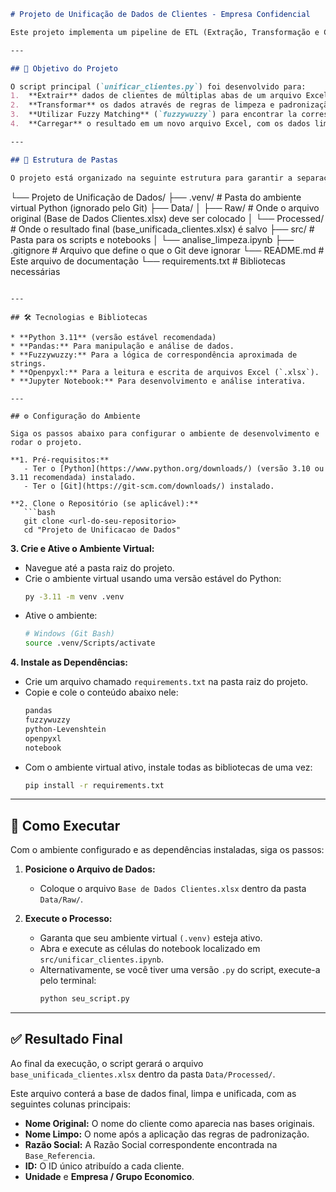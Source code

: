 


```markdown
# Projeto de Unificação de Dados de Clientes - Empresa Confidencial

Este projeto implementa um pipeline de ETL (Extração, Transformação e Carga) para unificar, limpar e padronizar as bases de dados de clientes de uma **empresa confidencial**. O objetivo principal é consolidar informações de diversas fontes em uma única base de dados coesa, atribuindo um ID único para cada cliente com base em uma planilha de referência.

---

## 🎯 Objetivo do Projeto

O script principal (`unificar_clientes.py`) foi desenvolvido para:
1.  **Extrair** dados de clientes de múltiplas abas de um arquivo Excel.
2.  **Transformar** os dados através de regras de limpeza e padronização de nomes.
3.  **Utilizar Fuzzy Matching** (`fuzzywuzzy`) para encontrar la correspondência mais provável entre os nomes de clientes e a "Razão Social" da base de referência.
4.  **Carregar** o resultado em um novo arquivo Excel, com os dados limpos, o ID correto atribuído e pronto para análise.

---

## 📂 Estrutura de Pastas

O projeto está organizado na seguinte estrutura para garantir a separação entre dados, código e ambiente:

```

└── Projeto de Unificação de Dados/
├── .venv/                   \# Pasta do ambiente virtual Python (ignorado pelo Git)
├── Data/
│   ├── Raw/                 \# Onde o arquivo original (Base de Dados Clientes.xlsx) deve ser colocado
│   └── Processed/           \# Onde o resultado final (base\_unificada\_clientes.xlsx) é salvo
├── src/                     \# Pasta para os scripts e notebooks
│   └── analise_limpeza.ipynb
├── .gitignore               \# Arquivo que define o que o Git deve ignorar
└── README.md                \# Este arquivo de documentação
└── requirements.txt         \# Bibliotecas necessárias
````

---

## 🛠️ Tecnologias e Bibliotecas

* **Python 3.11** (versão estável recomendada)
* **Pandas:** Para manipulação e análise de dados.
* **Fuzzywuzzy:** Para a lógica de correspondência aproximada de strings.
* **Openpyxl:** Para a leitura e escrita de arquivos Excel (`.xlsx`).
* **Jupyter Notebook:** Para desenvolvimento e análise interativa.

---

## ⚙️ Configuração do Ambiente

Siga os passos abaixo para configurar o ambiente de desenvolvimento e rodar o projeto.

**1. Pré-requisitos:**
   - Ter o [Python](https://www.python.org/downloads/) (versão 3.10 ou 3.11 recomendada) instalado.
   - Ter o [Git](https://git-scm.com/downloads/) instalado.

**2. Clone o Repositório (se aplicável):**
   ```bash
   git clone <url-do-seu-repositorio>
   cd "Projeto de Unificacao de Dados"
````

**3. Crie e Ative o Ambiente Virtual:**

  - Navegue até a pasta raiz do projeto.
  - Crie o ambiente virtual usando uma versão estável do Python:
    ```bash
    py -3.11 -m venv .venv
    ```
  - Ative o ambiente:
    ```bash
    # Windows (Git Bash)
    source .venv/Scripts/activate
    ```

**4. Instale as Dependências:**

  - Crie um arquivo chamado `requirements.txt` na pasta raiz do projeto.
  - Copie e cole o conteúdo abaixo nele:
    ```txt
    pandas
    fuzzywuzzy
    python-Levenshtein
    openpyxl
    notebook
    ```
  - Com o ambiente virtual ativo, instale todas as bibliotecas de uma vez:
    ```bash
    pip install -r requirements.txt
    ```

-----

## 🚀 Como Executar

Com o ambiente configurado e as dependências instaladas, siga os passos:

1.  **Posicione o Arquivo de Dados:**

      - Coloque o arquivo `Base de Dados Clientes.xlsx` dentro da pasta `Data/Raw/`.

2.  **Execute o Processo:**

      - Garanta que seu ambiente virtual `(.venv)` esteja ativo.
      - Abra e execute as células do notebook localizado em `src/unificar_clientes.ipynb`.
      - Alternativamente, se você tiver uma versão `.py` do script, execute-a pelo terminal:
        ```bash
        python seu_script.py
        ```

-----

## ✅ Resultado Final

Ao final da execução, o script gerará o arquivo `base_unificada_clientes.xlsx` dentro da pasta `Data/Processed/`.

Este arquivo conterá a base de dados final, limpa e unificada, com as seguintes colunas principais:

  - **Nome Original:** O nome do cliente como aparecia nas bases originais.
  - **Nome Limpo:** O nome após a aplicação das regras de padronização.
  - **Razão Social:** A Razão Social correspondente encontrada na `Base_Referencia`.
  - **ID:** O ID único atribuído a cada cliente.
  - **Unidade** e **Empresa / Grupo Economico**.



```
```